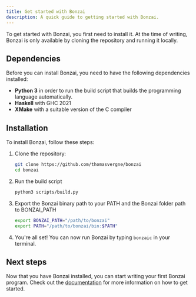 ```yaml
---
title: Get started with Bonzai
description: A quick guide to getting started with Bonzai.
---
```


To get started with Bonzai, you first need to install it. At the time of writing, Bonzai is only available by cloning the repository and running it locally.

## Dependencies

Before you can install Bonzai, you need to have the following dependencies installed:

- **Python 3** in order to run the build script that builds the programming language automatically.
- **Haskell** with GHC 2021
- **XMake** with a suitable version of the C compiler

## Installation

To install Bonzai, follow these steps:

1. Clone the repository:

    ```bash
    git clone https://github.com/thomasvergne/bonzai
    cd bonzai
    ```

2. Run the build script

    ```bash
    python3 scripts/build.py
    ```

3. Export the Bonzai binary path to your PATH and the Bonzai folder path to BONZAI_PATH
  
    ```bash
    export BONZAI_PATH="/path/to/bonzai"
    export PATH="/path/to/bonzai/bin:$PATH"
    ``` 

4. You're all set! You can now run Bonzai by typing `bonzaic` in your terminal.

## Next steps

Now that you have Bonzai installed, you can start writing your first Bonzai program. Check out the [documentation](/docs) for more information on how to get started. 
